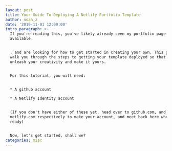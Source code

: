 ```yaml
---
layout: post
title: Your Guide To Deploying A Netlify Portfolio Template
author: noah_z
date: '2019-11-01 12:00:00'
intro_paragraph: >-
  If you're reading this, you've likely already seen my portfolio page
  available 


  , and are looking for how to get started in creating your own. This guide will
  walk you through the steps to getting your template deployed so that you can
  unleash your creativity and make it yours. 


  For this tutorial, you will need:


  * A github account

  * A Netlify Identity account


  (If you don't have either of these yet, head over to github.com, and
  netlify.com respectively to make your account, and meet back here when you're
  ready)


  Now, let's get started, shall we?
categories: misc
---
```


